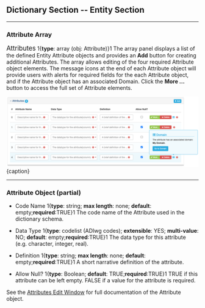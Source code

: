 ## Dictionary Section -- Entity Section
--- 

### Attribute Array

<span class="md-panel" style="font-size: larger">Attributes</span> 1{**type**: array (obj: <span class="md-panel">Attribute</span>)}1  The array panel displays a list of the defined <span class="md-panel">Entity</span> <span class="md-panel">Attribute</span> objects and provides an <strong class="btn btn-info btn-xs"> <i class="fa fa-plus"> </i> Add</strong> button for creating additional <span class="md-panel">Attributes</span>.  The array allows editing of the four required <span class="md-panel">Attribute</span> object elements. The message icons at the end of each <span class="md-panel">Attribute</span> object will provide users with alerts for required fields for the each <span class="md-panel">Attribute</span> object, and if the <span class="md-panel">Attribute</span> object has an associated <span class="md-panel">Domain</span>. Click the <strong class="btn btn-success btn-xs"> <i class="fa fa-pencil"> </i> More ...</strong> button to access the full set of <span class="md-panel">Attribute</span> elements.

![Attributes Array](/assets/reference/edit-objects/dictionary/entities/attribute-array.png){caption}

---

### Attribute Object (partial)

* <span class="md-element">Code Name</span> <i class="fa fa-asterisk required" title="Required"> </i> 1{**type**: string; **max length**: none; **default**: empty;**required**:TRUE}1 The code name of the <span class="md-panel">Attribute</span> used in the dictionary schema.

* <span class="md-element">Data Type</span> <i class="fa fa-asterisk required" title="Required"> </i> 1{**type**: codelist (ADIwg codes); **extensible**: YES; **multi-value**: NO; **default**: empty;**required**:TRUE}1 The data type for this attribute (e.g. character, integer, real).

* <span class="md-element">Definition</span> <i class="fa fa-asterisk required" title="Required"> </i> 1{**type**: string; **max length**: none; **default**: empty;**required**:TRUE}1 A short narrative definition of the attribute.

* <span class="md-element">Allow Null?</span> <i class="fa fa-asterisk required" title="Required"> </i> 1{**type**: Boolean; **default**: TRUE;**required**:TRUE}1 TRUE if this attribute can be left empty.  FALSE if a value for the attribute is required. 

See the [<span class="md-panel">Attributes</span> <span class="md-window">Edit Window</span>](../attribute-panels/attribute-section.md) for full documentation of the <span class="md-panel">Attribute</span> object.
